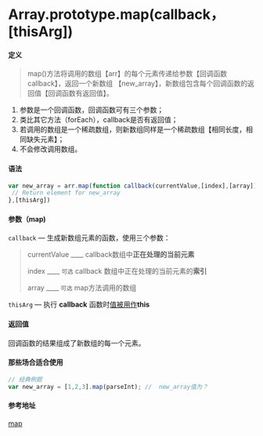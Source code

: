 # Array.prototype.map(callback，[thisArg])

#### 定义

> map()方法将调用的数组【arr】的每个元素传递给参数【回调函数callback】，返回一个新数组   【new_array】，新数组包含每个回调函数的返回值【回调函数有返回值】。 

1. 参数是一个回调函数，回调函数可有三个参数；
2. 类比其它方法（forEach），callback是否有返回值；
3. 若调用的数组是一个稀疏数组，则新数组同样是一个稀疏数组【相同长度，相同缺失元素】；
4. 不会修改调用数组。

#### 语法

```javascript
var new_array = arr.map(function callback(currentValue,[index],[array]]) {
 // Return element for new_array 
},[thisArg])
```

#### 参数（map)

`callback`  — 生成新数组元素的函数，使用三个参数：

> currentValue ____ callback数组中**正在处理的当前元素**
>
> index ____ `可选` callback 数组中正在处理的当前元素的**索引**
>
> array ____  `可选` map方法调用的数组

`thisArg`  — 执行 **callback** 函数时<u>值被用作</u>**this**

#### 返回值

回调函数的结果组成了新数组的每一个元素。

#### 那些场合适合使用

```javascript
// 经典例题
var new_array = [1,2,3].map(parseInt); //  new_array值为？

```

#### 参考地址

[map](https://developer.mozilla.org/zh-CN/docs/Web/JavaScript/Reference/Global_Objects/Array/map)

